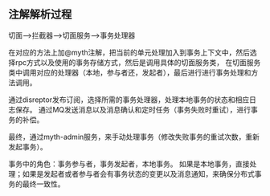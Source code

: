 
## 注解解析过程
切面-->拦截器-->切面服务-->事务处理器

  在对应的方法上加@myth注解，把当前的单元处理加入到事务上下文中，然后选择rpc方式以及使用的事务存储方式，然后是调用具体的切面服务类，
  在切面服务类中调用对应的处理器（本地，参与者还，发起者），最后进行进行事务处理和方法调用。
  
  
  通过disreptor发布订阅，选择所需的事务处理器，处理本地事务的状态和相应日志保存。
  通过MQ发送消息以及消息确认和定时任务（事务失败时重试），进行事务的补偿。
  
  
  最终，通过myth-admin服务，来手动处理事务（修改失败事务的重试次数，重新发起事务）。
   
  
  事务中的角色：事务参与者，事务发起者，本地事务。
  如果是本地事务，直接处理；如果是发起者或者参与者会有事务状态的变更以及消息通知，来确保分布式事务的最终一致性。
